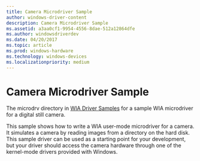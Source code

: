```yaml
---
title: Camera Microdriver Sample
author: windows-driver-content
description: Camera Microdriver Sample
ms.assetid: a3aa0cf1-9954-4556-8dae-512a12864dfe
ms.author: windowsdriverdev
ms.date: 04/20/2017
ms.topic: article
ms.prod: windows-hardware
ms.technology: windows-devices
ms.localizationpriority: medium
---
```


# Camera Microdriver Sample





The microdrv directory in [WIA Driver Samples](http://go.microsoft.com/fwlink/p/?linkid=256210) for a sample WIA microdriver for a digital still camera.

This sample shows how to write a WIA user-mode microdriver for a camera. It simulates a camera by reading images from a directory on the hard disk. This sample driver can be used as a starting point for your development, but your driver should access the camera hardware through one of the kernel-mode drivers provided with Windows.

 

 




